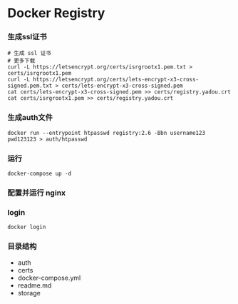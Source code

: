 # Docker Registry

### 生成ssl证书
```
# 生成 ssl 证书
# 更多下载 
curl -L https://letsencrypt.org/certs/isrgrootx1.pem.txt > certs/isrgrootx1.pem
curl -L https://letsencrypt.org/certs/lets-encrypt-x3-cross-signed.pem.txt > certs/lets-encrypt-x3-cross-signed.pem
cat certs/lets-encrypt-x3-cross-signed.pem >> certs/registry.yadou.crt
cat certs/isrgrootx1.pem >> certs/registry.yadou.crt
```

###  生成auth文件

```
docker run --entrypoint htpasswd registry:2.6 -Bbn username123 pwd123123 > auth/htpasswd
```

### 运行

```
docker-compose up -d
```

### 配置并运行 nginx

### login

```
docker login
```

### 目录结构  

 * auth 
 * certs
 * docker-compose.yml
 * readme.md
 * storage
